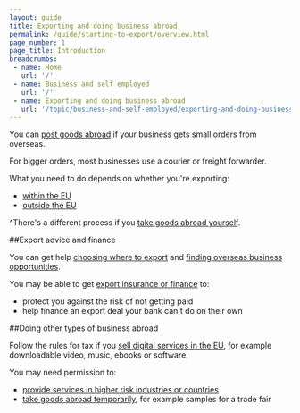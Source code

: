 ```yaml
---
layout: guide
title: Exporting and doing business abroad
permalink: /guide/starting-to-export/overview.html
page_number: 1
page_title: Introduction
breadcrumbs:
 - name: Home
   url: '/'
 - name: Business and self employed
   url: '/'
 - name: Exporting and doing business abroad
   url: '/topic/business-and-self-employed/exporting-and-doing-business-abroad.html'   
---
```


You can [post goods abroad](https://www.gov.uk/send-goods-abroad) if your business gets small orders from overseas.

For bigger orders, most businesses use a courier or freight forwarder.

What you need to do depends on whether you're exporting:

- [within the EU](/guide/starting-to-export/goods-within-eu.html)
- [outside the EU](/guide/starting-to-export/goods-outside-eu.html)

^There's a different process if you [take goods abroad yourself](/take-merchandise-in-baggage.html).

##Export advice and finance

You can get help [choosing where to export](/answer/choosing-export-market-ukti.html) and [finding overseas business opportunities](/start/find-overseas-business-opportunities.html).

You may be able to get [export insurance or finance](/export-insurance-export-finance.html) to:

- protect you against the risk of not getting paid  
- help finance an export deal your bank can't do on their own  

##Doing other types of business abroad

Follow the rules for tax if you [sell digital services in the EU](https://www.gov.uk/vat-registration/registering-vat-other-eu-countries), for example downloadable video, music, ebooks or software.

You may need permission to:

- [provide services in higher risk industries or countries](http://govuk-import-export.herokuapp.com/guide/starting-to-export/export-licences.html)
- [take goods abroad temporarily](/guide/take-goods-out-uk-temporarily-for-business/overview.html), for example samples for a trade fair
 

